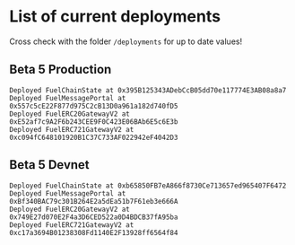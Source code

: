 # List of current deployments

Cross check with the folder `/deployments` for up to date values!

## Beta 5 Production

```
Deployed FuelChainState at 0x395B125343ADebCcB05dd70e117774E3AB08a8a7
Deployed FuelMessagePortal at 0x557c5cE22F877d975C2cB13D0a961a182d740fD5
Deployed FuelERC20GatewayV2 at 0xE52af7c9A2F6b243CEE9F0C423E06BAb6E5c6E3b
Deployed FuelERC721GatewayV2 at 0xc094fC648101920B1C37C733AF022942eF4042D3
```

## Beta 5 Devnet

```
Deployed FuelChainState at 0xb65850FB7eA866f8730Ce713657ed965407F6472
Deployed FuelMessagePortal at 0xBf340BAC79c301B264E2a5dEa51b7F61eb3e666A
Deployed FuelERC20GatewayV2 at 0x749E27d070E2F4a3D6CED522a0D4BDCB37fA95ba
Deployed FuelERC721GatewayV2 at 0xc17a3694B01238308Fd1140E2F13928ff6564f84
```

 
 
 
 